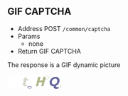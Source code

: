 ## GIF CAPTCHA

- Address POST `/common/captcha`
- Params
  - none
- Return GIF CAPTCHA

The response is a GIF dynamic picture

![](../assets/captcha.gif)